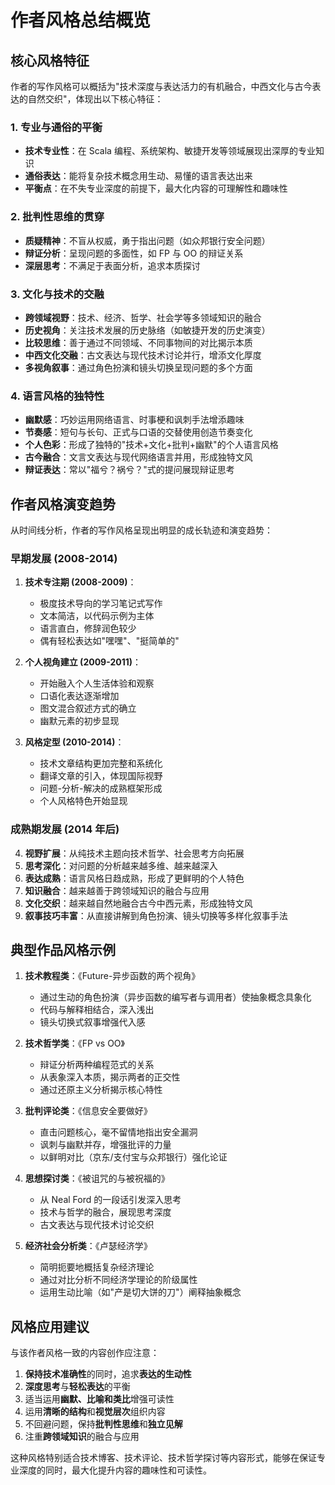 # 作者风格总结概览

## 核心风格特征

作者的写作风格可以概括为"技术深度与表达活力的有机融合，中西文化与古今表达的自然交织"，体现出以下核心特征：

### 1. 专业与通俗的平衡

- **技术专业性**：在 Scala 编程、系统架构、敏捷开发等领域展现出深厚的专业知识
- **通俗表达**：能将复杂技术概念用生动、易懂的语言表达出来
- **平衡点**：在不失专业深度的前提下，最大化内容的可理解性和趣味性

### 2. 批判性思维的贯穿

- **质疑精神**：不盲从权威，勇于指出问题（如众邦银行安全问题）
- **辩证分析**：呈现问题的多面性，如 FP 与 OO 的辩证关系
- **深层思考**：不满足于表面分析，追求本质探讨

### 3. 文化与技术的交融

- **跨领域视野**：技术、经济、哲学、社会学等多领域知识的融合
- **历史视角**：关注技术发展的历史脉络（如敏捷开发的历史演变）
- **比较思维**：善于通过不同领域、不同事物间的对比揭示本质
- **中西文化交融**：古文表达与现代技术讨论并行，增添文化厚度
- **多视角叙事**：通过角色扮演和镜头切换呈现问题的多个方面

### 4. 语言风格的独特性

- **幽默感**：巧妙运用网络语言、时事梗和讽刺手法增添趣味
- **节奏感**：短句与长句、正式与口语的交替使用创造节奏变化
- **个人色彩**：形成了独特的"技术+文化+批判+幽默"的个人语言风格
- **古今融合**：文言文表达与现代网络语言并用，形成独特文风
- **辩证表达**：常以"福兮？祸兮？"式的提问展现辩证思考

## 作者风格演变趋势

从时间线分析，作者的写作风格呈现出明显的成长轨迹和演变趋势：

### 早期发展 (2008-2014)

1. **技术专注期 (2008-2009)**：

   - 极度技术导向的学习笔记式写作
   - 文本简洁，以代码示例为主体
   - 语言直白，修辞润色较少
   - 偶有轻松表达如"嘿嘿"、"挺简单的"

2. **个人视角建立 (2009-2011)**：

   - 开始融入个人生活体验和观察
   - 口语化表达逐渐增加
   - 图文混合叙述方式的确立
   - 幽默元素的初步显现

3. **风格定型 (2010-2014)**：
   - 技术文章结构更加完整和系统化
   - 翻译文章的引入，体现国际视野
   - 问题-分析-解决的成熟框架形成
   - 个人风格特色开始显现

### 成熟期发展 (2014 年后)

4. **视野扩展**：从纯技术主题向技术哲学、社会思考方向拓展
5. **思考深化**：对问题的分析越来越多维、越来越深入
6. **表达成熟**：语言风格日趋成熟，形成了更鲜明的个人特色
7. **知识融合**：越来越善于跨领域知识的融合与应用
8. **文化交织**：越来越自然地融合古今中西元素，形成独特文风
9. **叙事技巧丰富**：从直接讲解到角色扮演、镜头切换等多样化叙事手法

## 典型作品风格示例

1. **技术教程类**：《Future-异步函数的两个视角》

   - 通过生动的角色扮演（异步函数的编写者与调用者）使抽象概念具象化
   - 代码与解释相结合，深入浅出
   - 镜头切换式叙事增强代入感

2. **技术哲学类**：《FP vs OO》

   - 辩证分析两种编程范式的关系
   - 从表象深入本质，揭示两者的正交性
   - 通过还原主义分析揭示核心特性

3. **批判评论类**：《信息安全要做好》

   - 直击问题核心，毫不留情地指出安全漏洞
   - 讽刺与幽默并存，增强批评的力量
   - 以鲜明对比（京东/支付宝与众邦银行）强化论证

4. **思想探讨类**：《被诅咒的与被祝福的》

   - 从 Neal Ford 的一段话引发深入思考
   - 技术与哲学的融合，展现思考深度
   - 古文表达与现代技术讨论交织

5. **经济社会分析类**：《卢瑟经济学》
   - 简明扼要地概括复杂经济理论
   - 通过对比分析不同经济学理论的阶级属性
   - 运用生动比喻（如"产是切大饼的刀"）阐释抽象概念

## 风格应用建议

与该作者风格一致的内容创作应注意：

1. **保持技术准确性**的同时，追求**表达的生动性**
2. **深度思考**与**轻松表达**的平衡
3. 适当运用**幽默、比喻和类比**增强可读性
4. 运用**清晰的结构**和**视觉层次**组织内容
5. 不回避问题，保持**批判性思维**和**独立见解**
6. 注重**跨领域知识**的融合与应用

这种风格特别适合技术博客、技术评论、技术哲学探讨等内容形式，能够在保证专业深度的同时，最大化提升内容的趣味性和可读性。
